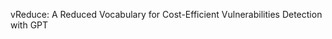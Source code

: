 <!-- <h3 align = "center"> A Reduced Vocabulary for Cost-Efficient Vulnerabilities Detection </h3> -->

vReduce: A Reduced Vocabulary for Cost-Efficient Vulnerabilities Detection with GPT
<!-- ___ -->
<!-- ```***Active Dev***. Artifact Author: Chidera Biringa``` -->